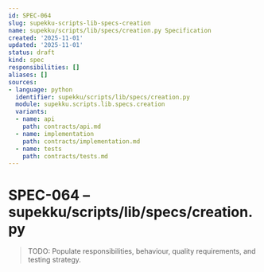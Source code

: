 ```yaml
---
id: SPEC-064
slug: supekku-scripts-lib-specs-creation
name: supekku/scripts/lib/specs/creation.py Specification
created: '2025-11-01'
updated: '2025-11-01'
status: draft
kind: spec
responsibilities: []
aliases: []
sources:
- language: python
  identifier: supekku/scripts/lib/specs/creation.py
  module: supekku.scripts.lib.specs.creation
  variants:
  - name: api
    path: contracts/api.md
  - name: implementation
    path: contracts/implementation.md
  - name: tests
    path: contracts/tests.md
---
```


# SPEC-064 – supekku/scripts/lib/specs/creation.py

> TODO: Populate responsibilities, behaviour, quality requirements, and testing strategy.
